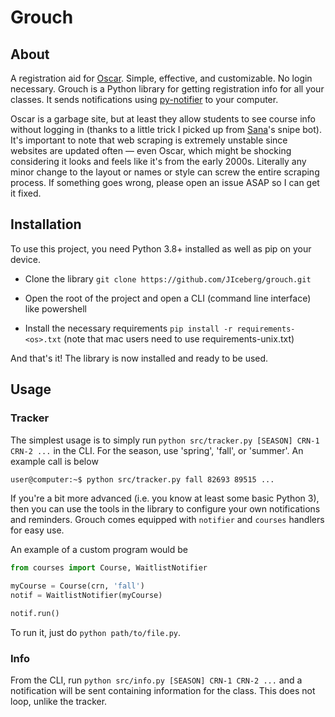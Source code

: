 # Grouch

## About

A registration aid for [Oscar](https://oscar.gatech.edu). Simple, effective, and customizable. No login necessary. Grouch is a Python library for getting registration info for all your classes. It sends notifications using [py-notifier](https://pypi.org/project/py-notifier/) to your computer.

Oscar is a garbage site, but at least they allow students to see course info without logging in (thanks to a little trick I picked up from [Sana](https://github.com/CrimsonMarten)'s snipe bot). It's important to note that web scraping is extremely unstable since websites are updated often &mdash; even Oscar, which might be shocking considering it looks and feels like it's from the early 2000s. Literally any minor change to the layout or names or style can screw the entire scraping process. If something goes wrong, please open an issue ASAP so I can get it fixed.

## Installation

To use this project, you need Python 3.8+ installed as well as pip on your device.

* Clone the library `git clone https://github.com/JIceberg/grouch.git`

* Open the root of the project and open a CLI (command line interface) like powershell

* Install the necessary requirements `pip install -r requirements-<os>.txt` (note that mac users need to use requirements-unix.txt)

And that's it! The library is now installed and ready to be used.

## Usage

### Tracker

The simplest usage is to simply run `python src/tracker.py [SEASON] CRN-1 CRN-2 ...` in the CLI.
For the season, use 'spring', 'fall', or 'summer'. An example call is below
```sh
user@computer:~$ python src/tracker.py fall 82693 89515 ...
```

If you're a bit more advanced (i.e. you know at least some basic Python 3), then you can
use the tools in the library to configure your own notifications and reminders. Grouch
comes equipped with `notifier` and `courses` handlers for easy use.

An example of a custom program would be
```python
from courses import Course, WaitlistNotifier

myCourse = Course(crn, 'fall')
notif = WaitlistNotifier(myCourse)

notif.run()
```
To run it, just do `python path/to/file.py`.

### Info

From the CLI, run `python src/info.py [SEASON] CRN-1 CRN-2 ...` and a notification will be sent
containing information for the class. This does not loop, unlike the tracker.
